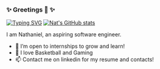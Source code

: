 ### ✨ Greetings 👋 ✨
[![Typing SVG](https://readme-typing-svg.herokuapp.com?font=calibri&color=F70F85&size=23&lines=Have+an+awesome+day+)](https://git.io/typing-svg)
[![Nat's GitHub stats](https://github-readme-stats.vercel.app/api?username=natisaver&show_icons=true&theme=dracula)](https://github.com/anuraghazra/github-readme-stats)

I am Nathaniel, an aspiring software engineer.

- 🌱 I’m open to internships to grow and learn!
- 🏀 I love Basketball and Gaming
- 📫 Contact me on linkedin for my resume and contacts!

